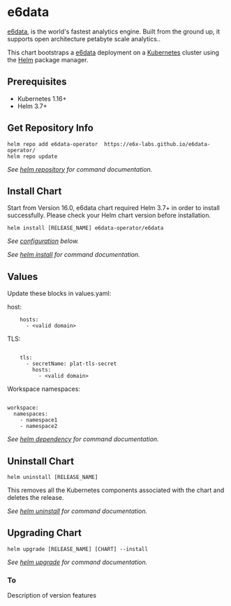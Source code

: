 # e6data

[e6data](https://e6data.io/), is the world's fastest analytics engine. Built from the ground up, it supports open architecture petabyte scale analytics..

This chart bootstraps a [e6data](https://e6data.io/) deployment on a [Kubernetes](http://kubernetes.io) cluster using the [Helm](https://helm.sh) package manager.

## Prerequisites

- Kubernetes 1.16+
- Helm 3.7+

## Get Repository Info

```console
helm repo add e6data-operator  https://e6x-labs.github.io/e6data-operator/
helm repo update
```

_See [helm repository](https://helm.sh/docs/helm/helm_repo/) for command documentation._

## Install Chart

Start from Version 16.0, e6data chart required Helm 3.7+ in order to install successfully. Please check your Helm chart version before installation.

```console
helm install [RELEASE_NAME] e6data-operator/e6data

```

_See [configuration](#configuration) below._

_See [helm install](https://helm.sh/docs/helm/helm_install/) for command documentation._

## Values

Update these blocks in values.yaml:

host:
```
    hosts:
      - <valid domain>
```

TLS:

```console

    tls:
      - secretName: plat-tls-secret
        hosts:
          - <valid domain>
```

Workspace namespaces:
```console

workspace:
  namespaces:
    - namespace1
    - namespace2

```


_See [helm dependency](https://helm.sh/docs/helm/helm_dependency/) for command documentation._

## Uninstall Chart

```console
helm uninstall [RELEASE_NAME]
```

This removes all the Kubernetes components associated with the chart and deletes the release.

_See [helm uninstall](https://helm.sh/docs/helm/helm_uninstall/) for command documentation._

## Upgrading Chart

```console
helm upgrade [RELEASE_NAME] [CHART] --install
```

_See [helm upgrade](https://helm.sh/docs/helm/helm_upgrade/) for command documentation._


### To <version>

Description of version features
